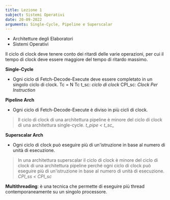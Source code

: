 ```yaml
---
title: Lezione 1
subject: Sistemi Operativi
date: 20-09-2022
arguments: Single-Cycle, Pipeline e Superscalar
---
```


* Architetture degli Elaboratori
* Sistemi Operativi

Il ciclo di clock deve tenere conto dei ritardi delle varie operazioni, per cui il tempo di clock deve essere maggiore del tempo di ritardo massimo.

**Single-Cycle**
- Ogni ciclo di Fetch-Decode-Execute deve essere completato in un singolo ciclo di clock.
  Tc = 
  N
  Tc
  t_sc: _ciclo di clock_
  CPI_sc: _Clock Per Instruction_


**Pipeline Arch**
- Ogni ciclo di Fetch-Decode-Execute è diviso in più cicli di clock.
>Il ciclo di clock di una architettura pipeline è minore del ciclo di clock di una architettura single-cycle. *t_pipe < t_sc_*

**Superscalar Arch**
- Ogni ciclo di clock può eseguire più di un'istruzione in base al numero di unità di esecuzione.
>In una architettura superscalar il ciclo di clock è minore del ciclo di clock di una architettura pipeline perché ogni ciclo di clock può eseguire più di un'istruzione in base al numero di unità di esecuzione. *CPI_ss < CPI_sc*


**Multithreading**: è una tecnica che permette di eseguire più thread contemporaneamente su un singolo processore.